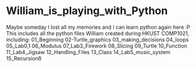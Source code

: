 # William_is_playing_with_Python
Maybe someday I lost all my memories and I can learn python again here :P
This includes all the python files William created during HKUST COMP1021, including:
    01_Beginning
    02-Turtle_graphics
    03_making_decisions
    04_loops
    05_Lab0,1
    06_Modulus
    07_Lab3_Firework
    08_Slicing
    09_Turtle
    10_Function
    11_Lab4_Jigsaw
    12_Handling_Files
    13_Class
    14_Lab5_music_system
    15_Recursionß